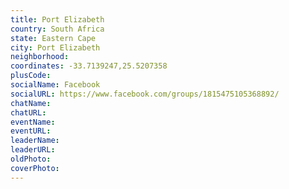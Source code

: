 ```yaml
---
title: Port Elizabeth
country: South Africa
state: Eastern Cape
city: Port Elizabeth
neighborhood: 
coordinates: -33.7139247,25.5207358
plusCode:
socialName: Facebook
socialURL: https://www.facebook.com/groups/1815475105368892/
chatName:
chatURL:
eventName:
eventURL:
leaderName:
leaderURL:
oldPhoto: 
coverPhoto:
---
```

